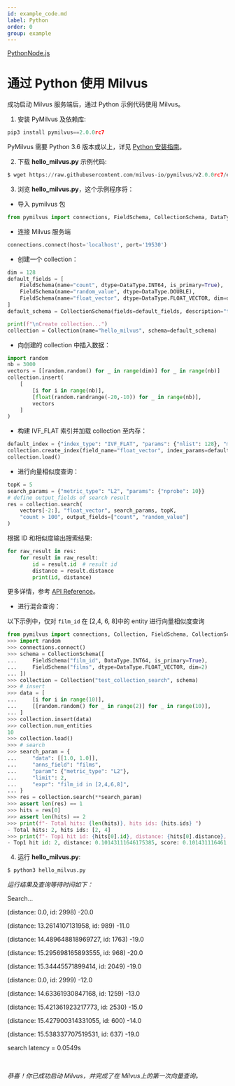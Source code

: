 ```yaml
---
id: example_code.md
label: Python
order: 0
group: example
---
```


<div class="tab-wrapper"><a href="example_code.md" class='active '>Python</a><a href="example_code_node.md" class=''>Node.js</a></div>

# 通过 Python 使用 Milvus

成功启动 Milvus 服务端后，通过 Python 示例代码使用 Milvus。

1. 安装 PyMilvus 及依赖库:
```Python
pip3 install pymilvus==2.0.0rc7
```

<div class="alert note">
PyMilvus 需要 Python 3.6 版本或以上，详见 <a href="https://wiki.python.org/moin/BeginnersGuide/Download">Python 安装指南</a>。
</div>


2. 下载 **hello_milvus.py** 示例代码:
```Python
$ wget https://raw.githubusercontent.com/milvus-io/pymilvus/v2.0.0rc7/examples/hello_milvus.py
```
3. 浏览 **hello_milvus.py**，这个示例程序将：
- 导入 pymilvus 包
```Python
from pymilvus import connections, FieldSchema, CollectionSchema, DataType, Collection
```

- 连接 Milvus 服务端
```Python
connections.connect(host='localhost', port='19530')
```

- 创建一个 collection：
```Python
dim = 128
default_fields = [
    FieldSchema(name="count", dtype=DataType.INT64, is_primary=True),
    FieldSchema(name="random_value", dtype=DataType.DOUBLE),
    FieldSchema(name="float_vector", dtype=DataType.FLOAT_VECTOR, dim=dim)
]
default_schema = CollectionSchema(fields=default_fields, description="test collection")

print(f"\nCreate collection...")
collection = Collection(name="hello_milvus", schema=default_schema)
```
- 向创建的 collection 中插入数据：
```Python
import random
nb = 3000
vectors = [[random.random() for _ in range(dim)] for _ in range(nb)]
collection.insert(
    [
        [i for i in range(nb)],
        [float(random.randrange(-20,-10)) for _ in range(nb)],
        vectors
    ]
)
```
- 构建 IVF_FLAT 索引并加载 collection 至内存：
```Python
default_index = {"index_type": "IVF_FLAT", "params": {"nlist": 128}, "metric_type": "L2"}
collection.create_index(field_name="float_vector", index_params=default_index)
collection.load()
```

- 进行向量相似度查询：
```Python
topK = 5
search_params = {"metric_type": "L2", "params": {"nprobe": 10}}
# define output_fields of search result
res = collection.search(
    vectors[-2:], "float_vector", search_params, topK,
    "count > 100", output_fields=["count", "random_value"]
)
```

根据 ID 和相似度输出搜索结果:
```Python
for raw_result in res:
    for result in raw_result:
        id = result.id  # result id
        distance = result.distance
        print(id, distance)
```
更多详情，参考 [API Reference](/api-reference/pymilvus/2.0.0rc7/results.html)。

- 进行混合查询：
<div class="alert note">
以下示例中，仅对 <code>film_id</code> 在 [2,4, 6, 8]中的 entity 进行向量相似度查询
</div>

```Python
from pymilvus import connections, Collection, FieldSchema, CollectionSchema, DataType
>>> import random
>>> connections.connect()
>>> schema = CollectionSchema([
...     FieldSchema("film_id", DataType.INT64, is_primary=True),
...     FieldSchema("films", dtype=DataType.FLOAT_VECTOR, dim=2)
... ])
>>> collection = Collection("test_collection_search", schema)
>>> # insert
>>> data = [
...     [i for i in range(10)],
...     [[random.random() for _ in range(2)] for _ in range(10)],
... ]
>>> collection.insert(data)
>>> collection.num_entities
10
>>> collection.load()
>>> # search
>>> search_param = {
...     "data": [[1.0, 1.0]],
...     "anns_field": "films",
...     "param": {"metric_type": "L2"},
...     "limit": 2,
...     "expr": "film_id in [2,4,6,8]",
... }
>>> res = collection.search(**search_param)
>>> assert len(res) == 1
>>> hits = res[0]
>>> assert len(hits) == 2
>>> print(f"- Total hits: {len(hits)}, hits ids: {hits.ids} ")
- Total hits: 2, hits ids: [2, 4]
>>> print(f"- Top1 hit id: {hits[0].id}, distance: {hits[0].distance}, score: {hits[0].score} ")
- Top1 hit id: 2, distance: 0.10143111646175385, score: 0.101431116461
```

4. 运行 **hello_milvus.py**:
```Python
$ python3 hello_milvus.py
```
*运行结果及查询等待时间如下：*


<div class='result-bock'>
<p>Search...</p>
<p>(distance: 0.0, id: 2998) -20.0</p>
<p>(distance: 13.2614107131958, id: 989) -11.0</p>
<p>(distance: 14.489648818969727, id: 1763) -19.0</p>
<p>(distance: 15.295698165893555, id: 968) -20.0</p>
<p>(distance: 15.34445571899414, id: 2049) -19.0</p>
<p>(distance: 0.0, id: 2999) -12.0</p>
<p>(distance: 14.63361930847168, id: 1259) -13.0</p>
<p>(distance: 15.421361923217773, id: 2530) -15.0</p>
<p>(distance: 15.427900314331055, id: 600) -14.0</p>
<p>(distance: 15.538337707519531, id: 637) -19.0</p>
<p>search latency = 0.0549s</p>
</div>


<br/>


*恭喜！你已成功启动 Milvus，并完成了在 Milvus上的第一次向量查询。*
